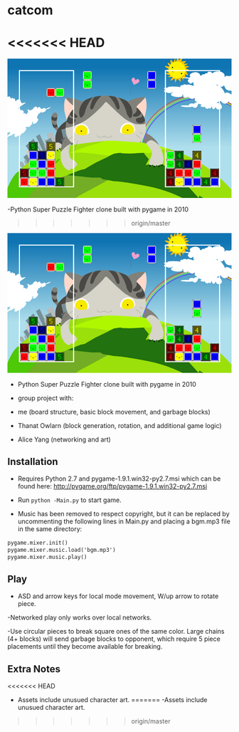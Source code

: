 # catcom
<<<<<<< HEAD
=======

![alt text](https://github.com/Meepasaurus/catcom/blob/master/assets/catcom1.jpg?raw=true "catcom screenshot")

-Python Super Puzzle Fighter clone built with pygame in 2010
>>>>>>> origin/master

![alt text](https://github.com/Meepasaurus/catcom/blob/master/assets/catcom1.jpg?raw=true "catcom screenshot")

- Python Super Puzzle Fighter clone built with pygame in 2010

- group project with:
 
 - me (board structure, basic block movement, and garbage blocks)
 
 - Thanat Owlarn (block generation, rotation, and additional game logic)
 
 - Alice Yang (networking and art)

## Installation

- Requires Python 2.7 and pygame-1.9.1.win32-py2.7.msi which can be found here: http://pygame.org/ftp/pygame-1.9.1.win32-py2.7.msi

- Run ```python -Main.py``` to start game.

- Music has been removed to respect copyright, but it can be replaced by uncommenting the following lines in Main.py and placing a bgm.mp3 file in the same directory:

```
pygame.mixer.init()
pygame.mixer.music.load('bgm.mp3')
pygame.mixer.music.play()
```

## Play

- ASD and arrow keys for local mode movement, W/up arrow to rotate piece.

-Networked play only works over local networks.

-Use circular pieces to break square ones of the same color. Large chains (4+ blocks) will send garbage blocks to opponent, which require 5 piece placements until they become available for breaking.

## Extra Notes

<<<<<<< HEAD
- Assets include unusued character art.
=======
-Assets include unusued character art.
>>>>>>> origin/master
